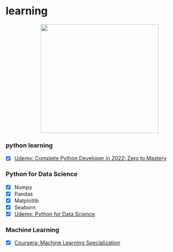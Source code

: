 # learning

<p align="center">
  <img src="https://i.imgur.com/A5J6Qdb.png" width="316" height="292"/>
</p>


### python learning
- [x] [Udemy: Complete Python Developer in 2022: Zero to Mastery](https://www.udemy.com/course/complete-python-developer-zero-to-mastery/)

### Python for Data Science
- [x] Numpy
- [x] Pandas
- [x] Matplotlib
- [x] Seaborn
- [x] [Udemy: Python for Data Science](https://www.udemy.com/course/python-for-data-science/)

### Machine Learning
- [x] [Coursera: Machine Learning Specialization](https://www.coursera.org/specializations/machine-learning-introduction)